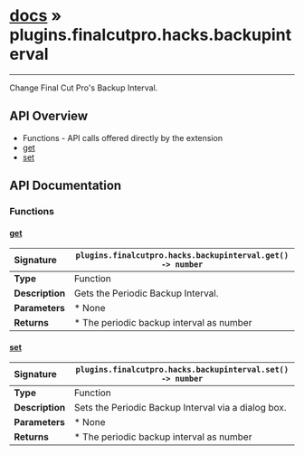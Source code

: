 # [docs](index.md) » plugins.finalcutpro.hacks.backupinterval
---

Change Final Cut Pro's Backup Interval.

## API Overview
* Functions - API calls offered directly by the extension
 * [get](#get)
 * [set](#set)

## API Documentation

### Functions

#### [get](#get)
| <span style="float: left;">**Signature**</span> | <span style="float: left;">`plugins.finalcutpro.hacks.backupinterval.get() -> number` </span>                                                          |
| -----------------------------------------------------|---------------------------------------------------------------------------------------------------------|
| **Type**                                             | Function                                                                                         |
| **Description**                                      | Gets the Periodic Backup Interval.                                                                                         |
| **Parameters**                                       |  * None                                       |
| **Returns**                                          |  * The periodic backup interval as number                                                |

#### [set](#set)
| <span style="float: left;">**Signature**</span> | <span style="float: left;">`plugins.finalcutpro.hacks.backupinterval.set() -> number` </span>                                                          |
| -----------------------------------------------------|---------------------------------------------------------------------------------------------------------|
| **Type**                                             | Function                                                                                         |
| **Description**                                      | Sets the Periodic Backup Interval via a dialog box.                                                                                         |
| **Parameters**                                       |  * None                                       |
| **Returns**                                          |  * The periodic backup interval as number                                                |

